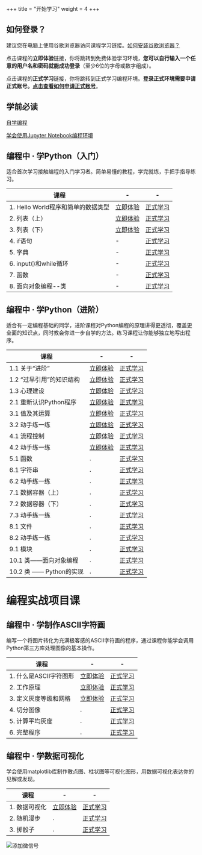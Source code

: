 +++
title = "开始学习"
weight = 4
+++

## 如何登录？

建议您在电脑上使用谷歌浏览器访问课程学习链接。[如何安装谷歌浏览器？](https://www.google.cn/chrome/)

点击课程的**立即体验**链接，你将跳转到免费体验学习环境，**您可以自行输入一个任意的用户名和密码就能成功登录**（至少6位的字母或数字组成）。

点击课程的**正式学习**链接，你将跳转到正式学习编程环境。**登录正式环境需要申请正式账号。[点击查看如何申请正式账号](/docs/apply-account/)**。

## 学前必读

[自学编程](/docs/must-read/self-learning/)

[学会使用Jupyter Notebook编程环境](/docs/jupyter/)

## 编程中 · 学Python（入门）

适合首次学习接触编程的入门学习者。简单易懂的教程，学完就练，手把手指导练习。

|课程|-|-|
|---|---|---|
|1. Hello World程序和简单的数据类型|[立即体验](https://trial.learnincode.com/hub/user-redirect/git-pull?repo=http%3A%2F%2F172.17.0.8%2Flictrial%2Fintroduction-to-python-programming&urlpath=tree%2Fintroduction-to-python-programming%2F1.%2520Hello%2520World%E7%A8%8B%E5%BA%8F%E5%92%8C%E7%AE%80%E5%8D%95%E7%9A%84%E6%95%B0%E6%8D%AE%E7%B1%BB%E5%9E%8B.ipynb)|[正式学习](https://hub.learnincode.com/hub/user-redirect/git-pull?repo=http%3A%2F%2F172.17.0.8%2Flearnincode%2Fintroduction-to-python-programming&urlpath=tree%2Fintroduction-to-python-programming%2F1.%2520Hello%2520World%E7%A8%8B%E5%BA%8F%E5%92%8C%E7%AE%80%E5%8D%95%E7%9A%84%E6%95%B0%E6%8D%AE%E7%B1%BB%E5%9E%8B.ipynb)|
|2. 列表（上）|[立即体验](https://trial.learnincode.com/hub/user-redirect/git-pull?repo=http%3A%2F%2F172.17.0.8%2Flictrial%2Fintroduction-to-python-programming&urlpath=tree%2Fintroduction-to-python-programming%2F2.%2520%E5%88%97%E8%A1%A8%EF%BC%88%E4%B8%8A%EF%BC%89.ipynb)|[正式学习](https://hub.learnincode.com/hub/user-redirect/git-pull?repo=http%3A%2F%2F172.17.0.8%2Flearnincode%2Fintroduction-to-python-programming&urlpath=tree%2Fintroduction-to-python-programming%2F2.%2520%E5%88%97%E8%A1%A8%EF%BC%88%E4%B8%8A%EF%BC%89.ipynb)|
|3. 列表（下）|[立即体验](https://trial.learnincode.com/hub/user-redirect/git-pull?repo=http%3A%2F%2F172.17.0.8%2Flictrial%2Fintroduction-to-python-programming&urlpath=tree%2Fintroduction-to-python-programming%2F3.%2520%E5%88%97%E8%A1%A8%EF%BC%88%E4%B8%8B%EF%BC%89.ipynb)|[正式学习](https://hub.learnincode.com/hub/user-redirect/git-pull?repo=http%3A%2F%2F172.17.0.8%2Flearnincode%2Fintroduction-to-python-programming&urlpath=tree%2Fintroduction-to-python-programming%2F3.%2520%E5%88%97%E8%A1%A8%EF%BC%88%E4%B8%8B%EF%BC%89.ipynb)|
|4. if语句|-|[正式学习](https://hub.learnincode.com/hub/user-redirect/git-pull?repo=http%3A%2F%2F172.17.0.8%2Flearnincode%2Fintroduction-to-python-programming&urlpath=tree%2Fintroduction-to-python-programming%2F4.%2520if%E8%AF%AD%E5%8F%A5.ipynb)|
|5. 字典|-|[正式学习](https://hub.learnincode.com/hub/user-redirect/git-pull?repo=http%3A%2F%2F172.17.0.8%2Flearnincode%2Fintroduction-to-python-programming&urlpath=tree%2Fintroduction-to-python-programming%2F5.%2520%E5%AD%97%E5%85%B8.ipynb)|
|6. input()和while循环|-|[正式学习](https://hub.learnincode.com/hub/user-redirect/git-pull?repo=http%3A%2F%2F172.17.0.8%2Flearnincode%2Fintroduction-to-python-programming&urlpath=tree%2Fintroduction-to-python-programming%2F6.%2520input%28%29%E5%92%8Cwhile%E5%BE%AA%E7%8E%AF.ipynb)|
|7. 函数|-|[正式学习](https://hub.learnincode.com/hub/user-redirect/git-pull?repo=http%3A%2F%2F172.17.0.8%2Flearnincode%2Fintroduction-to-python-programming&urlpath=tree%2Fintroduction-to-python-programming%2F7.%2520%E5%87%BD%E6%95%B0.ipynb)|
|8. 面向对象编程--类|-|[正式学习](https://hub.learnincode.com/hub/user-redirect/git-pull?repo=http%3A%2F%2F172.17.0.8%2Flearnincode%2Fintroduction-to-python-programming&urlpath=tree%2Fintroduction-to-python-programming%2F8.%2520%E9%9D%A2%E5%90%91%E5%AF%B9%E8%B1%A1%E7%BC%96%E7%A8%8B%E2%80%94%E2%80%94%E7%B1%BB.ipynb)|

## 编程中 · 学Python（进阶）

适合有一定编程基础的同学，进阶课程对Python编程的原理讲得更透彻，覆盖更全面的知识点，同时教会你进一步自学的方法。练习课程让你能够独立地写出程序。

|课程|-|-|
|---|---|---|
|1.1 关于“进阶” |[立即体验](https://trial.learnincode.com/hub/user-redirect/git-pull?repo=http%3A%2F%2F172.17.0.8%2Flictrial%2Fpythonlearning&urlpath=tree%2Fpythonlearning%2F1.1%2520%E5%85%B3%E4%BA%8E%E2%80%9C%E8%BF%9B%E9%98%B6%E2%80%9D.ipynb)|[正式学习](https://hub.learnincode.com/hub/user-redirect/git-pull?repo=http%3A%2F%2F172.17.0.8%2Flearnincode%2Fpythonlearning&urlpath=tree%2Fpythonlearning%2F1.1%2520%E5%85%B3%E4%BA%8E%E2%80%9C%E8%BF%9B%E9%98%B6%E2%80%9D.ipynb)|
|1.2 “过早引用”的知识结构|[立即体验](https://trial.learnincode.com/hub/user-redirect/git-pull?repo=http%3A%2F%2F172.17.0.8%2Flictrial%2Fpythonlearning&urlpath=tree%2Fpythonlearning%2F1.2%2520%E2%80%9C%E8%BF%87%E6%97%A9%E5%BC%95%E7%94%A8%E2%80%9D%E7%9A%84%E7%9F%A5%E8%AF%86%E7%BB%93%E6%9E%84.ipynb)|[正式学习](https://hub.learnincode.com/hub/user-redirect/git-pull?repo=http%3A%2F%2F172.17.0.8%2Flearnincode%2Fpythonlearning&urlpath=tree%2Fpythonlearning%2F1.2%2520%E2%80%9C%E8%BF%87%E6%97%A9%E5%BC%95%E7%94%A8%E2%80%9D%E7%9A%84%E7%9F%A5%E8%AF%86%E7%BB%93%E6%9E%84.ipynb)|
|1.3 心理建设|[立即体验](https://trial.learnincode.com/hub/user-redirect/git-pull?repo=http%3A%2F%2F172.17.0.8%2Flictrial%2Fpythonlearning&urlpath=tree%2Fpythonlearning%2F1.3%2520%E5%BF%83%E7%90%86%E5%BB%BA%E8%AE%BE.ipynb)|[正式学习](https://hub.learnincode.com/hub/user-redirect/git-pull?repo=http%3A%2F%2F172.17.0.8%2Flearnincode%2Fpythonlearning&urlpath=tree%2Fpythonlearning%2F1.3%2520%E5%BF%83%E7%90%86%E5%BB%BA%E8%AE%BE.ipynb)|
|2.1 重新认识Python程序|[立即体验](https://trial.learnincode.com/hub/user-redirect/git-pull?repo=http%3A%2F%2F172.17.0.8%2Flictrial%2Fpythonlearning&urlpath=tree%2Fpythonlearning%2F2.1%2520%E9%87%8D%E6%96%B0%E8%AE%A4%E8%AF%86Python%E7%A8%8B%E5%BA%8F.ipynb)|[正式学习](https://hub.learnincode.com/hub/user-redirect/git-pull?repo=http%3A%2F%2F172.17.0.8%2Flearnincode%2Fpythonlearning&urlpath=tree%2Fpythonlearning%2F2.1%2520%E9%87%8D%E6%96%B0%E8%AE%A4%E8%AF%86Python%E7%A8%8B%E5%BA%8F.ipynb)|
|3.1 值及其运算|[立即体验](https://trial.learnincode.com/hub/user-redirect/git-pull?repo=http%3A%2F%2F172.17.0.8%2Flictrial%2Fpythonlearning&urlpath=tree%2Fpythonlearning%2F3.1%2520%E5%80%BC%E5%8F%8A%E5%85%B6%E8%BF%90%E7%AE%97.ipynb)|[正式学习](https://hub.learnincode.com/hub/user-redirect/git-pull?repo=http%3A%2F%2F172.17.0.8%2Flearnincode%2Fpythonlearning&urlpath=tree%2Fpythonlearning%2F3.1%2520%E5%80%BC%E5%8F%8A%E5%85%B6%E8%BF%90%E7%AE%97.ipynb)|
|3.2 动手练一练|[立即体验](https://trial.learnincode.com/hub/user-redirect/git-pull?repo=http%3A%2F%2F172.17.0.8%2Flictrial%2Fpythonlearning&urlpath=tree%2Fpythonlearning%2F3.2%2520%E5%8A%A8%E6%89%8B%E7%BB%83%E4%B8%80%E7%BB%83.ipynb)|[正式学习](https://hub.learnincode.com/hub/user-redirect/git-pull?repo=http%3A%2F%2F172.17.0.8%2Flearnincode%2Fpythonlearning&urlpath=tree%2Fpythonlearning%2F3.2%2520%E5%8A%A8%E6%89%8B%E7%BB%83%E4%B8%80%E7%BB%83.ipynb)|
|4.1 流程控制|[立即体验](https://trial.learnincode.com/hub/user-redirect/git-pull?repo=http%3A%2F%2F172.17.0.8%2Flictrial%2Fpythonlearning&urlpath=tree%2Fpythonlearning%2F4.1%2520%E6%B5%81%E7%A8%8B%E6%8E%A7%E5%88%B6.ipynb)|[正式学习](https://hub.learnincode.com/hub/user-redirect/git-pull?repo=http%3A%2F%2F172.17.0.8%2Flearnincode%2Fpythonlearning&urlpath=tree%2Fpythonlearning%2F4.1%2520%E6%B5%81%E7%A8%8B%E6%8E%A7%E5%88%B6.ipynb)|
|4.2 动手练一练|[立即体验](https://trial.learnincode.com/hub/user-redirect/git-pull?repo=http%3A%2F%2F172.17.0.8%2Flictrial%2Fpythonlearning&urlpath=tree%2Fpythonlearning%2F4.2%2520%E5%8A%A8%E6%89%8B%E7%BB%83%E4%B8%80%E7%BB%83.ipynb)|[正式学习](https://hub.learnincode.com/hub/user-redirect/git-pull?repo=http%3A%2F%2F172.17.0.8%2Flearnincode%2Fpythonlearning&urlpath=tree%2Fpythonlearning%2F4.2%2520%E5%8A%A8%E6%89%8B%E7%BB%83%E4%B8%80%E7%BB%83.ipynb)|
|5.1 函数|.|[正式学习](https://hub.learnincode.com/hub/user-redirect/git-pull?repo=http%3A%2F%2F172.17.0.8%2Flearnincode%2Fpythonlearning&urlpath=tree%2Fpythonlearning%2F5.1%2520%E5%87%BD%E6%95%B0.ipynb)|
|6.1 字符串|.|[正式学习](https://hub.learnincode.com/hub/user-redirect/git-pull?repo=http%3A%2F%2F172.17.0.8%2Flearnincode%2Fpythonlearning&urlpath=tree%2Fpythonlearning%2F6.1%2520%E5%AD%97%E7%AC%A6%E4%B8%B2.ipynb)|
|6.2 动手练一练|.|[正式学习](https://hub.learnincode.com/hub/user-redirect/git-pull?repo=http%3A%2F%2F172.17.0.8%2Flearnincode%2Fpythonlearning&urlpath=tree%2Fpythonlearning%2F6.2%2520%E5%8A%A8%E6%89%8B%E7%BB%83%E4%B8%80%E7%BB%83.ipynb)|
|7.1 数据容器（上）|.|[正式学习](https://hub.learnincode.com/hub/user-redirect/git-pull?repo=http%3A%2F%2F172.17.0.8%2Flearnincode%2Fpythonlearning&urlpath=tree%2Fpythonlearning%2F7.1%2520%E6%95%B0%E6%8D%AE%E5%AE%B9%E5%99%A8%EF%BC%88%E4%B8%8A%EF%BC%89.ipynb)|
|7.2 数据容器（下）|.|[正式学习](https://hub.learnincode.com/hub/user-redirect/git-pull?repo=http%3A%2F%2F172.17.0.8%2Flearnincode%2Fpythonlearning&urlpath=tree%2Fpythonlearning%2F7.2%2520%E6%95%B0%E6%8D%AE%E5%AE%B9%E5%99%A8%EF%BC%88%E4%B8%8B%EF%BC%89.ipynb)|
|7.3 动手练一练|.|[正式学习](https://hub.learnincode.com/hub/user-redirect/git-pull?repo=http%3A%2F%2F172.17.0.8%2Flearnincode%2Fpythonlearning&urlpath=tree%2Fpythonlearning%2F7.3%2520%E5%8A%A8%E6%89%8B%E7%BB%83%E4%B8%80%E7%BB%83.ipynb)|
|8.1 文件|.|[正式学习](https://hub.learnincode.com/hub/user-redirect/git-pull?repo=http%3A%2F%2F172.17.0.8%2Flearnincode%2Fpythonlearning&urlpath=tree%2Fpythonlearning%2F8.1%2520%E6%96%87%E4%BB%B6.ipynb)|
|8.2 动手练一练|.|[正式学习](https://hub.learnincode.com/hub/user-redirect/git-pull?repo=http%3A%2F%2F172.17.0.8%2Flearnincode%2Fpythonlearning&urlpath=tree%2Fpythonlearning%2F8.2%2520%E5%8A%A8%E6%89%8B%E7%BB%83%E4%B8%80%E7%BB%83.ipynb)|
|9.1 模块|.|[正式学习](https://hub.learnincode.com/hub/user-redirect/git-pull?repo=http%3A%2F%2F172.17.0.8%2Flearnincode%2Fpythonlearning&urlpath=tree%2Fpythonlearning%2F9.1%2520%E6%A8%A1%E5%9D%97.ipynb)|
|10.1 类——面向对象编程|.|[正式学习](https://hub.learnincode.com/hub/user-redirect/git-pull?repo=http%3A%2F%2F172.17.0.8%2Flearnincode%2Fpythonlearning&urlpath=tree%2Fpythonlearning%2FX.1%2520%E7%B1%BB%E2%80%94%E2%80%94%E9%9D%A2%E5%90%91%E5%AF%B9%E8%B1%A1%E7%BC%96%E7%A8%8B.ipynb)|
|10.2 类 —— Python的实现|.|[正式学习](https://hub.learnincode.com/hub/user-redirect/git-pull?repo=http%3A%2F%2F172.17.0.8%2Flearnincode%2Fpythonlearning&urlpath=tree%2Fpythonlearning%2FX.2%2520%E7%B1%BB%2520%E2%80%94%E2%80%94%2520Python%E7%9A%84%E5%AE%9E%E7%8E%B0.ipynb)|


# 编程实战项目课

## 编程中 · 学制作ASCII字符画

编写一个将图片转化为充满极客感的ASCII字符画的程序，通过课程你能学会调用Python第三方库处理图像的基本操作。

|课程|-|-|
|---|---|---|
|1. 什么是ASCII字符图形|[立即体验](https://trial.learnincode.com/hub/user-redirect/git-pull?repo=http%3A%2F%2F172.17.0.8%2Flictrial%2Fascii-images&urlpath=tree%2Fascii-images%2F1.%2520%E4%BB%80%E4%B9%88%E6%98%AFASCII%E5%AD%97%E7%AC%A6%E5%9B%BE%E5%BD%A2.ipynb)|[正式学习](https://hub.learnincode.com/hub/user-redirect/git-pull?repo=http%3A%2F%2F172.17.0.8%2Flearnincode%2Fascii-images&urlpath=tree%2Fascii-images%2F1.%2520%E4%BB%80%E4%B9%88%E6%98%AFASCII%E5%AD%97%E7%AC%A6%E5%9B%BE%E5%BD%A2.ipynb)|
|2. 工作原理|[立即体验](https://trial.learnincode.com/hub/user-redirect/git-pull?repo=http%3A%2F%2F172.17.0.8%2Flictrial%2Fascii-images&urlpath=tree%2Fascii-images%2F2.%2520%E5%B7%A5%E4%BD%9C%E5%8E%9F%E7%90%86.ipynb)|[正式学习](https://hub.learnincode.com/hub/user-redirect/git-pull?repo=http%3A%2F%2F172.17.0.8%2Flearnincode%2Fascii-images&urlpath=tree%2Fascii-images%2F2.%2520%E5%B7%A5%E4%BD%9C%E5%8E%9F%E7%90%86.ipynb)|
|3. 定义灰度等级和网格|[立即体验](https://trial.learnincode.com/hub/user-redirect/git-pull?repo=http%3A%2F%2F172.17.0.8%2Flictrial%2Fascii-images&urlpath=tree%2Fascii-images%2F3.%2520%E5%AE%9A%E4%B9%89%E7%81%B0%E5%BA%A6%E7%AD%89%E7%BA%A7%E5%92%8C%E7%BD%91%E6%A0%BC.ipynb)|[正式学习](https://hub.learnincode.com/hub/user-redirect/git-pull?repo=http%3A%2F%2F172.17.0.8%2Flearnincode%2Fascii-images&urlpath=tree%2Fascii-images%2F3.%2520%E5%AE%9A%E4%B9%89%E7%81%B0%E5%BA%A6%E7%AD%89%E7%BA%A7%E5%92%8C%E7%BD%91%E6%A0%BC.ipynb)|
|4. 切分图像|.|[正式学习](https://hub.learnincode.com/hub/user-redirect/git-pull?repo=http%3A%2F%2F172.17.0.8%2Flearnincode%2Fascii-images&urlpath=tree%2Fascii-images%2F4.%2520%E5%88%87%E5%88%86%E5%9B%BE%E5%83%8F.ipynb)|
|5. 计算平均灰度|.|[正式学习](https://hub.learnincode.com/hub/user-redirect/git-pull?repo=http%3A%2F%2F172.17.0.8%2Flearnincode%2Fascii-images&urlpath=tree%2Fascii-images%2F5.%2520%E8%AE%A1%E7%AE%97%E5%B9%B3%E5%9D%87%E7%81%B0%E5%BA%A6.ipynb)|
|6. 完整程序|.|[正式学习](https://hub.learnincode.com/hub/user-redirect/git-pull?repo=http%3A%2F%2F172.17.0.8%2Flearnincode%2Fascii-images&urlpath=tree%2Fascii-images%2F6.%2520%E5%AE%8C%E6%95%B4%E7%A8%8B%E5%BA%8F.ipynb)|


## 编程中 · 学数据可视化

学会使用matplotlib库制作散点图、柱状图等可视化图形，用数据可视化表达你的见解或发现。

|课程|-|-|
|---|---|---|
|1. 数据可视化|[立即体验](https://trial.learnincode.com/hub/user-redirect/git-pull?repo=http%3A%2F%2F172.17.0.8%2Flictrial%2Fdata-visualization-intro&urlpath=tree%2Fdata-visualization-intro%2F1.%2520%E6%95%B0%E6%8D%AE%E5%8F%AF%E8%A7%86%E5%8C%96.ipynb)|[正式学习](https://hub.learnincode.com/hub/user-redirect/git-pull?repo=http%3A%2F%2F172.17.0.8%2Flearnincode%2Fdata-visualization-intro&urlpath=tree%2Fdata-visualization-intro%2F1.%2520%E6%95%B0%E6%8D%AE%E5%8F%AF%E8%A7%86%E5%8C%96.ipynb)|
|2. 随机漫步|.|[正式学习](https://hub.learnincode.com/hub/user-redirect/git-pull?repo=http%3A%2F%2F172.17.0.8%2Flearnincode%2Fdata-visualization-intro&urlpath=tree%2Fdata-visualization-intro%2F2.%2520%E9%9A%8F%E6%9C%BA%E6%BC%AB%E6%AD%A5.ipynb)|
|3. 掷骰子|.|[正式学习](https://hub.learnincode.com/hub/user-redirect/git-pull?repo=http%3A%2F%2F172.17.0.8%2Flearnincode%2Fdata-visualization-intro&urlpath=tree%2Fdata-visualization-intro%2F3.%2520%E6%8E%B7%E9%AA%B0%E5%AD%90.ipynb)|

![添加微信号](/images/编程中学-banner_自定义px_2019.10.11.png)
